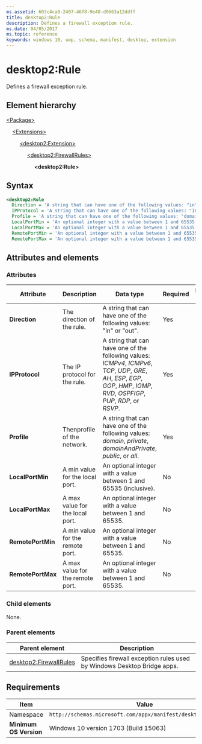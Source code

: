 ```yaml
---
ms.assetid: 603c4ca9-2407-46f8-9e48-d0663a12ddff
title: desktop2:Rule
description: Defines a firewall exception rule.
ms.date: 04/05/2017
ms.topic: reference
keywords: windows 10, uwp, schema, manifest, desktop, extension 
---
```


# desktop2:Rule

Defines a firewall exception rule.

## Element hierarchy

[\<Package\>](element-package.md)

&nbsp;&nbsp;&nbsp;&nbsp;[\<Extensions\>](element-1-extensions.md)

&nbsp;&nbsp;&nbsp;&nbsp; &nbsp;&nbsp;&nbsp;&nbsp;[\<desktop2:Extension\>](element-desktop2-package-extension.md)

&nbsp;&nbsp;&nbsp;&nbsp; &nbsp;&nbsp;&nbsp;&nbsp; &nbsp;&nbsp;&nbsp;&nbsp;[\<desktop2:FirewallRules\>](element-desktop2-firewallrules.md)

&nbsp;&nbsp;&nbsp;&nbsp; &nbsp;&nbsp;&nbsp;&nbsp; &nbsp;&nbsp;&nbsp;&nbsp; &nbsp;&nbsp;&nbsp;&nbsp;**\<desktop2:Rule\>**

## Syntax

```xml
<desktop2:Rule
  Direction = 'A string that can have one of the following values: "in" or "out".'
  IPProtocol = 'A string that can have one of the following values: "ICMPv4", "ICMPv6", "TCP", "UDP", "GRE", "AH", "ESP", "EGP", "GGP", "HMP", "IGMP", "RVD", "OSPFIGP", "PUP", "RDP", or "RSVP".'
  Profile = 'A string that can have one of the following values: "domain", "private", "domainAndPrivate", "public", or "all".'
  LocalPortMin = 'An optional integer with a value between 1 and 65535 (inclusive).'
  LocalPortMax = 'An optional integer with a value between 1 and 65535.'
  RemotePortMin = 'An optional integer with a value between 1 and 65535.'
  RemotePortMax = 'An optional integer with a value between 1 and 65535.' />
```

## Attributes and elements

### Attributes

| Attribute | Description | Data type | Required | Default value |
|-|-|-|-|-|
| **Direction** | The direction of the rule. | A string that can have one of the following values: "in" or "out". | Yes |  |
| **IPProtocol** | The IP protocol for the rule. | A string that can have one of the following values: *ICMPv4*, *ICMPv6*, *TCP*, *UDP*, *GRE*, *AH*, *ESP*, *EGP*, *GGP*, *HMP*, *IGMP*, *RVD*, *OSPFIGP*, *PUP*, *RDP*, or *RSVP*. | Yes |  |
| **Profile** | Thenprofile of the network. | A string that can have one of the following values: *domain*, *private*, *domainAndPrivate*, *public*, or *all*. | Yes |  |
| **LocalPortMin** | A min value for the local port. | An optional integer with a value between 1 and 65535 (inclusive). | No |  |
| **LocalPortMax** | A max value for the local port. | An optional integer with a value between 1 and 65535. | No |  |
| **RemotePortMin** | A min value for the remote port. | An optional integer with a value between 1 and 65535. | No |  |
| **RemotePortMax** | A max value for the remote port. | An optional integer with a value between 1 and 65535. | No |  |

### Child elements

None.

### Parent elements

| Parent element | Description |
|-|-|
| [desktop2:FirewallRules](element-desktop2-firewallrules.md) | Specifies firewall exception rules used by Windows Desktop Bridge apps. |

## Requirements

| Item  | Value  |
|--|--|
| Namespace | `http://schemas.microsoft.com/appx/manifest/desktop/windows10/2` |
| **Minimum OS Version** | Windows 10 version 1703 (Build 15063) |
